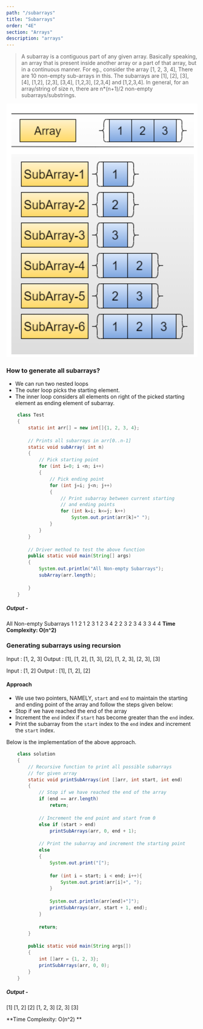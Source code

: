 ```yaml
---
path: "/subarrays"
title: "Subarrays"
order: "4E"
section: "Arrays"
description: "arrays"
---
```


> A subarray is a contiguous part of any given array. Basically speaking, an array that is present inside another array or a part of that array, but in a continuous manner.
For eg., consider the array [1, 2, 3, 4], There are 10 non-empty sub-arrays in this. 
The subarrays are [1], [2], [3], [4], [1,2], [2,3], [3,4], [1,2,3], [2,3,4] and [1,2,3,4]. 
In general, for an array/string of size n, there are n*(n+1)/2 non-empty subarrays/substrings.


![java-subarray](./images/java-subarray.png)

### How to generate all subarrays? 
- We can run two nested loops
- The outer loop picks the starting element.
- The inner loop considers all elements on right of the picked starting element as ending element of subarray. 

```java
    class Test
    {
        static int arr[] = new int[]{1, 2, 3, 4};
         
        // Prints all subarrays in arr[0..n-1]
        static void subArray( int n)
        {
            // Pick starting point
            for (int i=0; i <n; i++)
            {
                // Pick ending point
                for (int j=i; j<n; j++)
                {
                    // Print subarray between current starting
                    // and ending points
                    for (int k=i; k<=j; k++)
                        System.out.print(arr[k]+" ");
                }
            }
        }
     
        // Driver method to test the above function
        public static void main(String[] args)
        {
            System.out.println("All Non-empty Subarrays");
            subArray(arr.length);
             
        }
    }
```
#####  Output -
All Non-empty Subarrays
1 
1 2 
1 2 3 
1 2 3 4 
2 
2 3 
2 3 4 
3 
3 4 
4
**Time Complexity: O(n^2)**  


### Generating subarrays using recursion
Input : [1, 2, 3]
Output : [1], [1, 2], [1, 3], [2], [1, 2, 3], [2, 3], [3]

Input : [1, 2]
Output : [1], [1, 2], [2]

 

#### Approach
- We use two pointers, NAMELY, `start` and `end` to maintain the starting and ending point of the array and follow the steps given below: 
- Stop if we have reached the end of the array
- Increment the `end` index if `start` has become greater than the `end` index.
- Print the subarray from the `start` index to the `end` index and increment the `start` index.

Below is the implementation of the above approach.

```java
    class solution
    {
        // Recursive function to print all possible subarrays
        // for given array
        static void printSubArrays(int []arr, int start, int end)
        {    
            // Stop if we have reached the end of the array    
            if (end == arr.length)
                return;
             
            // Increment the end point and start from 0
            else if (start > end)
                printSubArrays(arr, 0, end + 1);
                 
            // Print the subarray and increment the starting point
            else
            {
                System.out.print("[");
                
                for (int i = start; i < end; i++){
                    System.out.print(arr[i]+", ");
                }
                 
                System.out.println(arr[end]+"]");
                printSubArrays(arr, start + 1, end);
            }
             
            return;
        }
         
        public static void main(String args[])
        {
            int []arr = {1, 2, 3};
            printSubArrays(arr, 0, 0);
        }
    }
```

#####  Output -

[1]
[1, 2]
[2]
[1, 2, 3]
[2, 3]
[3]
 

**Time Complexity: O(n^2) **  

